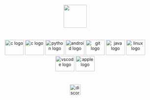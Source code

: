 <br clear="both">

<div align="center">
  <picture><img height="75" src="https://share.creavite.co/H14ts8oW89yqfxJE.gif"  /></picture>
</div>

###

<br clear="both">
<div align="center">
    <picture><img src="https://cdn.jsdelivr.net/gh/devicons/devicon/icons/c/c-original.svg" height="50" width="62" alt="c logo"  /></picture>
  <picture><img src="https://cdn.jsdelivr.net/gh/devicons/devicon/icons/cplusplus/cplusplus-original.svg" height="50" width="62" alt="c logo"  /></picture>
  <picture><img src="https://cdn.jsdelivr.net/gh/devicons/devicon/icons/python/python-original.svg" height="50" width="62" alt="python logo"  /></picture>
  <picture><img src="https://cdn.jsdelivr.net/gh/devicons/devicon/icons/android/android-original.svg" height="50" width="62" alt="android logo"  /></picture>
  <picture><img src="https://cdn.jsdelivr.net/gh/devicons/devicon/icons/git/git-original.svg" height="50" width="62" alt="git logo"  /></picture>
  <picture><img src="https://cdn.jsdelivr.net/gh/devicons/devicon/icons/java/java-original.svg" height="50" width="62" alt="java logo"  /></picture>
  <picture><img src="https://cdn.jsdelivr.net/gh/devicons/devicon/icons/linux/linux-original.svg" height="50" width="62" alt="linux logo"  /></picture>
  <picture><img src="https://cdn.jsdelivr.net/gh/devicons/devicon/icons/vscode/vscode-original.svg" height="50" width="62" alt="vscode logo"  /></picture>
  <picture><img src="https://cdn.jsdelivr.net/gh/devicons/devicon/icons/apple/apple-original.svg" height="50" width="62" alt="apple logo"  /></picture>
</div>

###

<br clear="both">

<div align="center">
  <a href="https://discord.gg/users/4t92csMt" target="_blank">
    <img src="https://img.shields.io/static/v1?message=Discord&logo=discord&label=&color=7289DA&logoColor=white&labelColor=&style=for-the-badge" height="35" alt="discord logo"  />
  </a>
</div>


###
